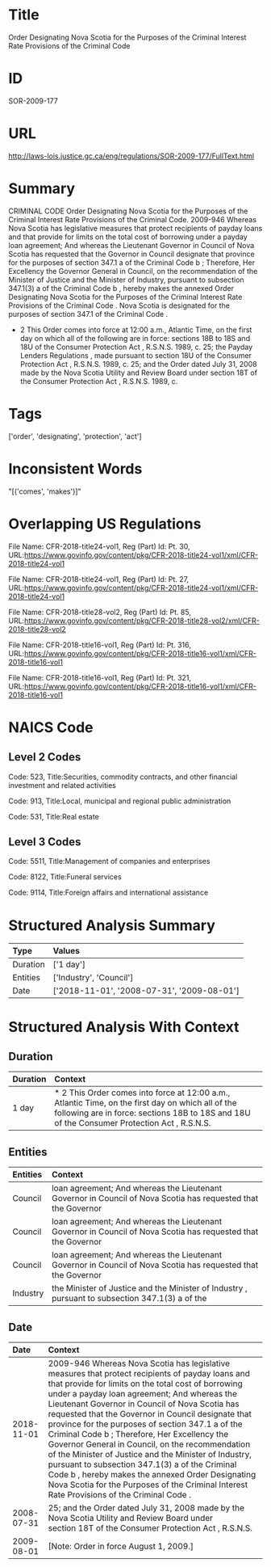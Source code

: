 # Title
Order Designating Nova Scotia for the Purposes of the Criminal Interest Rate Provisions of the Criminal Code


# ID
SOR-2009-177

# URL
http://laws-lois.justice.gc.ca/eng/regulations/SOR-2009-177/FullText.html


# Summary
CRIMINAL CODE Order Designating Nova Scotia for the Purposes of the Criminal Interest Rate Provisions of the Criminal Code.
2009-946 Whereas Nova Scotia has legislative measures that protect recipients of payday loans and that provide for limits on the total cost of borrowing under a payday loan agreement; And whereas the Lieutenant Governor in Council of Nova Scotia has requested that the Governor in Council designate that province for the purposes of section 347.1 a  of the  Criminal Code b ; Therefore, Her Excellency the Governor General in Council, on the recommendation of the Minister of Justice and the Minister of Industry, pursuant to subsection 347.1(3) a  of the  Criminal Code b , hereby makes the annexed  Order Designating Nova Scotia for the Purposes of the Criminal Interest Rate Provisions of the Criminal Code .
Nova Scotia is designated for the purposes of section 347.1 of the  Criminal Code .
* 2 This Order comes into force at 12:00 a.m., Atlantic Time, on the first day on which all of the following are in force: sections 18B to 18S and 18U of the  Consumer Protection Act , R.S.N.S. 1989, c.
25; the  Payday Lenders Regulations , made pursuant to section 18U of the  Consumer Protection Act , R.S.N.S. 1989, c.
25; and the Order dated July 31, 2008 made by the Nova Scotia Utility and Review Board under section 18T of the  Consumer Protection Act , R.S.N.S. 1989, c.


# Tags
['order', 'designating', 'protection', 'act']


# Inconsistent Words
"[('comes', 'makes')]"


# Overlapping US Regulations
File Name: CFR-2018-title24-vol1, Reg (Part) Id: Pt. 30, URL:https://www.govinfo.gov/content/pkg/CFR-2018-title24-vol1/xml/CFR-2018-title24-vol1

File Name: CFR-2018-title24-vol1, Reg (Part) Id: Pt. 27, URL:https://www.govinfo.gov/content/pkg/CFR-2018-title24-vol1/xml/CFR-2018-title24-vol1

File Name: CFR-2018-title28-vol2, Reg (Part) Id: Pt. 85, URL:https://www.govinfo.gov/content/pkg/CFR-2018-title28-vol2/xml/CFR-2018-title28-vol2

File Name: CFR-2018-title16-vol1, Reg (Part) Id: Pt. 316, URL:https://www.govinfo.gov/content/pkg/CFR-2018-title16-vol1/xml/CFR-2018-title16-vol1

File Name: CFR-2018-title16-vol1, Reg (Part) Id: Pt. 321, URL:https://www.govinfo.gov/content/pkg/CFR-2018-title16-vol1/xml/CFR-2018-title16-vol1




# NAICS Code
## Level 2 Codes
Code: 523, Title:Securities, commodity contracts, and other financial investment and related activities

Code: 913, Title:Local, municipal and regional public administration

Code: 531, Title:Real estate




## Level 3 Codes
Code: 5511, Title:Management of companies and enterprises

Code: 8122, Title:Funeral services

Code: 9114, Title:Foreign affairs and international assistance







# Structured Analysis Summary
| Type     | Values                                     |
|:---------|:-------------------------------------------|
| Duration | ['1 day']                                  |
| Entities | ['Industry', 'Council']                    |
| Date     | ['2018-11-01', '2008-07-31', '2009-08-01'] |


# Structured Analysis With Context
 


## Duration
| Duration   | Context                                                                                                                                                                                           |
|:-----------|:--------------------------------------------------------------------------------------------------------------------------------------------------------------------------------------------------|
| 1 day      | * 2 This Order comes into force at 12:00 a.m., Atlantic Time, on the first day on which all of the following are in force: sections 18B to 18S and 18U of the  Consumer Protection Act , R.S.N.S. |


## Entities
| Entities   | Context                                                                                                       |
|:-----------|:--------------------------------------------------------------------------------------------------------------|
| Council    | loan agreement; And whereas the Lieutenant Governor in Council of Nova Scotia has requested that the Governor |
| Council    | loan agreement; And whereas the Lieutenant Governor in Council of Nova Scotia has requested that the Governor |
| Council    | loan agreement; And whereas the Lieutenant Governor in Council of Nova Scotia has requested that the Governor |
| Industry   | the Minister of Justice and the Minister of Industry , pursuant to subsection 347.1(3) a of the               |


## Date
| Date       | Context                                                                                                                                                                                                                                                                                                                                                                                                                                                                                                                                                                                                                                                                                                                                 |
|:-----------|:----------------------------------------------------------------------------------------------------------------------------------------------------------------------------------------------------------------------------------------------------------------------------------------------------------------------------------------------------------------------------------------------------------------------------------------------------------------------------------------------------------------------------------------------------------------------------------------------------------------------------------------------------------------------------------------------------------------------------------------|
| 2018-11-01 | 2009-946 Whereas Nova Scotia has legislative measures that protect recipients of payday loans and that provide for limits on the total cost of borrowing under a payday loan agreement; And whereas the Lieutenant Governor in Council of Nova Scotia has requested that the Governor in Council designate that province for the purposes of section 347.1 a  of the  Criminal Code b ; Therefore, Her Excellency the Governor General in Council, on the recommendation of the Minister of Justice and the Minister of Industry, pursuant to subsection 347.1(3) a  of the  Criminal Code b , hereby makes the annexed  Order Designating Nova Scotia for the Purposes of the Criminal Interest Rate Provisions of the Criminal Code . |
| 2008-07-31 | 25; and the Order dated July 31, 2008 made by the Nova Scotia Utility and Review Board under section 18T of the  Consumer Protection Act , R.S.N.S.                                                                                                                                                                                                                                                                                                                                                                                                                                                                                                                                                                                     |
| 2009-08-01 | [Note: Order in force August 1, 2009.]                                                                                                                                                                                                                                                                                                                                                                                                                                                                                                                                                                                                                                                                                                  |


